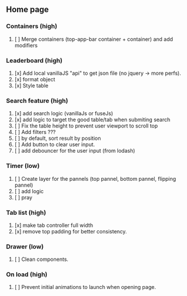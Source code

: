 ## Home page

### Containers (high)

1. [ ] Merge containers (top-app-bar container + container) and add modifiers

### Leaderboard (high)

1. [x] Add local vanillaJS "api" to get json file (no jquery -> more perfs).
2. [x] format object
3. [x] Style table

### Search feature (high)

1. [x] add search logic (vanillaJs or fuseJs)
2. [x] add logic to target the good table/tab when submiting search
3. [ ] Fix the table height to prevent user viewport to scroll top
4. [ ] Add filters ???
5. [ ] by default, sort result by position
6. [ ] Add button to clear user input.
7. [ ] add debouncer for the user input (from lodash)

### Timer (low)

1. [ ] Create layer for the pannels (top pannel, bottom pannel, flipping pannel)
2. [ ] add logic
3. [ ] pray

### Tab list (high)

1. [x] make tab controller full width
2. [x] remove top padding for better consistency.

### Drawer (low)

1. [ ] Clean components.

### On load (high)

1. [ ] Prevent initial animations to launch when opening page.
